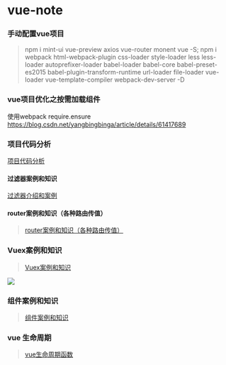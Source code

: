 # vue-note
 ### 手动配置vue项目
 > npm i mint-ui vue-preview axios vue-router monent vue -S;
  npm i webpack html-webpack-plugin css-loader style-loader less less-loader 
  autoprefixer-loader babel-loader babel-core babel-preset-es2015
  babel-plugin-transform-runtime url-loader file-loader vue-loader vue-template-compiler
  webpack-dev-server -D
 
 ### vue项目优化之按需加载组件
  使用webpack require.ensure
  https://blog.csdn.net/yangbingbinga/article/details/61417689

### 项目代码分析
 <a href="https://github.com/JasonLWY/Vue-repository/tree/master/otherCode">项目代码分析</a>
#### 过滤器案例和知识
 <a href="https://github.com/JasonLWY/Vue-repository/tree/master/g">过滤器介绍和案例</a>

#### router案例和知识（各种路由传值）

> <a href="https://github.com/JasonLWY/Vue-repository/blob/master/router/README.md">router案例和知识（各种路由传值）</a>
 
### Vuex案例和知识

> <a href="https://github.com/JasonLWY/Vue-repository/blob/master/Vuex/README.md">Vuex案例和知识</a>

![](https://timgsa.baidu.com/timg?image&quality=80&size=b9999_10000&sec=1529897674126&di=1f7d11739191c265db9b644206a465fb&imgtype=0&src=http%3A%2F%2Faicoder.com%2Fvue%2Fpreview%2Fimgs%2F04vuex%25E6%25A8%25A1%25E5%259E%258B.png)

### 组件案例和知识
> <a href="https://github.com/JasonLWY/Vue-repository/tree/master/components">组件案例和知识</a> 

### vue 生命周期

> <a href="https://github.com/JasonLWY/Vue-repository/tree/master/lief">vue生命周期函数</a>
